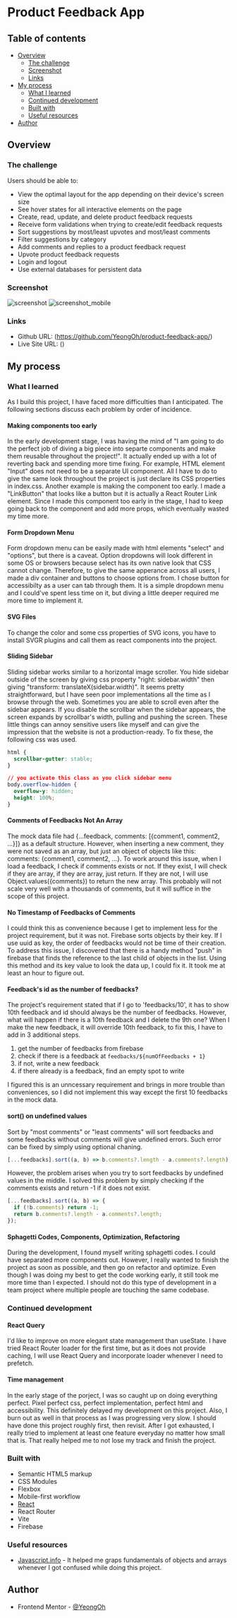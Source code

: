 # Product Feedback App

## Table of contents

- [Overview](#overview)
  - [The challenge](#the-challenge)
  - [Screenshot](#screenshot)
  - [Links](#links)
- [My process](#my-process)
  - [What I learned](#what-i-learned)
  - [Continued development](#continued-development)
  - [Built with](#built-with)
  - [Useful resources](#useful-resources)
- [Author](#author)

## Overview

### The challenge

Users should be able to:

- View the optimal layout for the app depending on their device's screen size
- See hover states for all interactive elements on the page
- Create, read, update, and delete product feedback requests
- Receive form validations when trying to create/edit feedback requests
- Sort suggestions by most/least upvotes and most/least comments
- Filter suggestions by category
- Add comments and replies to a product feedback request
- Upvote product feedback requests
- Login and logout
- Use external databases for persistent data

### Screenshot

![screenshot](./screenshot.JPG)
![screenshot_mobile](./screenshot_mobile.JPG)

### Links

- Github URL: (https://github.com/YeongOh/product-feedback-app/)
- Live Site URL: ()

## My process

### What I learned

As I build this project, I have faced more difficulties than I anticipated.
The following sections discuss each problem by order of incidence.

#### Making components too early

In the early development stage, I was having the mind of "I am going to do the perfect job of diving a big piece into separte components and make them reusable throughout the project!". It actually ended up with a lot of reverting back and spending more time fixing. For example, HTML element "Input" does not need to be a separate UI component. All I have to do to give the same look throughout the project is just declare its CSS properties in index.css. Another example is making the component too early. I made a "LinkButton" that looks like a button but it is actually a React Router Link element. Since I made this component too early in the stage, I had to keep going back to the component and add more props, which eventually wasted my time more.

#### Form Dropdown Menu

Form dropdown menu can be easily made with html elements "select" and "options", but there is a caveat. Option dropdowns will look different in some OS or browsers because select has its own native look that CSS cannot change. Therefore, to give the same apperance across all users, I made a div container and buttons to choose options from. I chose button for accessibilty as a user can tab through them. It is a simple dropdown menu and I could've spent less time on it, but diving a little deeper required me more time to implement it.

#### SVG Files

To change the color and some css properties of SVG icons, you have to install SVGR plugins and call them as react components into the project.

#### Sliding Sidebar

Sliding sidebar works similar to a horizontal image scroller. You hide sidebar outside of the screen by giving css property "right: sidebar.width" then giving "transform: translateX(sidebar.width)". It seems pretty straightforward, but I have seen poor implementations all the time as I browse through the web. Sometimes you are able to scroll even after the sidebar appears. If you disable the scrollbar when the sidebar appears, the screen expands by scrollbar's width, pulling and pushing the screen. These little things can annoy sensitive users like myself and can give the impression that the website is not a production-ready. To fix these, the following css was used.

```css
html {
  scrollbar-gutter: stable;
}

// you activate this class as you click sidebar menu
body.overflow-hidden {
  overflow-y: hidden;
  height: 100%;
}
```

#### Comments of Feedbacks Not An Array

The mock data file had {...feedback, comments: [{comment1, comment2, ...}]} as a default structure. However, when inserting a new comment, they were not saved as an array, but just an object of objects like this: comments: {comment1, comment2, ...}. To work around this issue, when I load a feedback, I check if comments exists or not. If they exist, I will check if they are array, if they are array, just return. If they are not, I will use Object.values({comments}) to return the new array. This probably will not scale very well with a thousands of comments, but it will suffice in the scope of this project.

#### No Timestamp of Feedbacks of Comments

I could think this as convenience because I get to implement less for the project requirement, but it was not. Firebase sorts objects by their key. If I use uuid as key, the order of feedbacks would not be time of their creation. To address this issue, I discovered that there is a handy method "push" in firebase that finds the reference to the last child of objects in the list. Using this method and its key value to look the data up, I could fix it. It took me at least an hour to figure out.

#### Feedback's id as the number of feedbacks?

The project's requirement stated that if I go to 'feedbacks/10', it has to show 10th feedback and id should always be the number of feedbacks. However, what will happen if there is a 10th feedback and I delete the 9th one? When I make the new feedback, it will override 10th feedback, to fix this, I have to add in 3 additional steps.

1. get the number of feedbacks from firebase
2. check if there is a feedback at `feedbacks/${numOfFeedbacks + 1}`
3. if not, write a new feedback
4. if there already is a feedback, find an empty spot to write

I figured this is an unncessary requirement and brings in more trouble than conveniences, so I did not implement this way except the first 10 feedbacks in the mock data.

#### sort() on undefined values

Sort by "most comments" or "least comments" will sort feedbacks and some feedbacks without comments will give undefined errors. Such error can be fixed by simply using optional chaning.

```js
[...feedbacks].sort((a, b) => b.comments?.length - a.comments?.length);
```

However, the problem arises when you try to sort feedbacks by undefined values in the middle. I solved this problem by simply checking if the comments exists and return -1 if it does not exist.

```js
[...feedbacks].sort((a, b) => {
  if (!b.comments) return -1;
  return b.comments?.length - a.comments?.length;
});
```

#### Sphagetti Codes, Components, Optimization, Refactoring

During the development, I found myself writing sphagetti codes. I could have separated more components out. However, I really wanted to finish the project as soon as possible, and then go on refactor and optimize. Even though I was doing my best to get the code working early, it still took me more time than I expected. I should not do this type of development in a team project where multiple people are touching the same codebase.

### Continued development

#### React Query

I'd like to improve on more elegant state management than useState. I have tried React Router loader for the first time, but as it does not provide caching, I will use React Query and incorporate loader whenever I need to prefetch.

#### Time management

In the early stage of the porject, I was so caught up on doing everything perfect. Pixel perfect css, perfect implementation, perfect html and accessibility. This definitely delayed my development on this project. Also, I burn out as well in that process as I was progressing very slow. I should have done this project roughly first, then revisit. After I got exhausted, I really tried to implement at least one feature everyday no matter how small that is. That really helped me to not lose my track and finish the project.

### Built with

- Semantic HTML5 markup
- CSS Modules
- Flexbox
- Mobile-first workflow
- [React](https://reactjs.org/)
- React Router
- Vite
- Firebase

### Useful resources

- [Javascript.info](https://javascript.info) - It helped me graps fundamentals of objects and arrays whenever I got confused while doing this project.

## Author

- Frontend Mentor - [@YeongOh](https://www.frontendmentor.io/profile/YeongOh)
